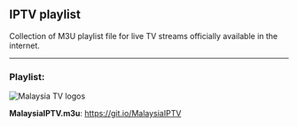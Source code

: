 ## IPTV playlist
Collection of M3U playlist file for live TV streams officially available in the internet.
___
### Playlist:
![Malaysia TV logos](https://raw.githubusercontent.com/akmalharith/IPTV/master/logos/header/malaysiaiptv.png)

**MalaysiaIPTV.m3u**: https://git.io/MalaysiaIPTV

